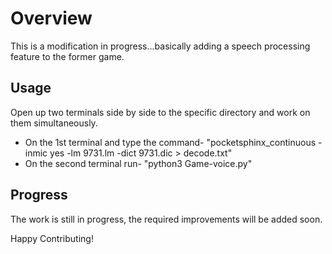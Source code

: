 # Overview

This is a modification in progress...basically adding a speech processing feature to the former game.

## Usage

Open up two terminals side by side to the specific directory and work on them simultaneously.
 
* On the 1st terminal and type the command- "pocketsphinx_continuous -inmic yes -lm 9731.lm -dict 9731.dic > decode.txt"
* On the second terminal run- "python3 Game-voice.py"

## Progress

The work is still in progress, the required improvements will be added soon.

Happy Contributing!
